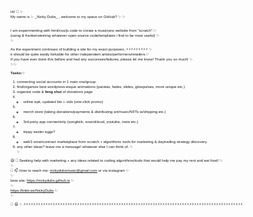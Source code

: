 <div style="font-size:6px; line-height:8px; font-family:sans-serif;">
  Hi! 👋 ✨<br>
My name is ✨ _Nicky Dubs_ , welcome to my space on GitHub?  ✨ ✨<br><br>
  
I am experimenting with html/css/js code to create a musicians website from "scratch".✨<br> 
(using & frankensteining whatever open-source code/templates i find to be most useful) ✨<br>✨<br>
  
As the experiment continues of building a site for my exact purposes, ⚡⚡⚡⚡⚡⚡⚡⚡⚡ ✨<br>
  it should be quite easily forkable for other independent artists/performers/retailers.✨<br> 
If you have ever done this before and had any successes/failures, please let me know!  Thank you so much! ✨<br>✨✨<br>

<b>Tasks:</b>✨<br>
1. connecting social accounts in 1 main row/group<br>
2. find/organize best wordpress-esque animations (paralax, fades, slides, glowpulses, more unique etc.)<br>
3. organize code & **feng** **shui** of donations page<br>
4. + online epk, updated bio + vids (one-click promo)<br>
5. + merch store (taking donations/payments & distributing art/music/NFTs w/shipping etc.)<br>
6. + 3rd-party app connectivity (songkick, soundcloud, youtube, insta etc.)<br>
7. + trippy easter eggs?<br>
8. + web3 smartcontract marketplace from scratch + algorithmic tools for marketing & daytrading strategy discovery.<br>
9. any other ideas?  leave me a message!  whatever else I can think of. ✨<br>✨<br>
  
😄 🤔 Seeking help with marketing + any ideas related to coding algorithms/tools that would help me pay my rent and eat food! ✨<br>✨<br>
💬 📫 How to reach me: nickydubsmusic@gmail.com or via instagram  ✨<br>✨<br>
beta site: https://nickydubs.github.io  ✨<br>✨<br>
https://linktr.ee/NickyDubs  ✨<br>✨<br>

<!-- ⚡⚡⚡⚡⚡⚡⚡⚡⚡ Fun fact: farts & penises are the best  ⚡⚡⚡⚡⚡
**nickydubs/nickydubs** is a ✨ _special_ ✨ repository because its `README.md` (this file) appears on your GitHub profile.
Here are some ideas to get you started:
-->
👯 😄 ✨ ⚡⚡⚡⚡⚡⚡⚡⚡⚡⚡⚡⚡⚡⚡⚡⚡⚡⚡⚡⚡⚡⚡⚡⚡⚡⚡⚡⚡⚡⚡⚡⚡⚡⚡⚡⚡⚡⚡⚡⚡⚡⚡⚡⚡⚡⚡⚡⚡⚡⚡⚡⚡⚡⚡⚡⚡⚡⚡⚡⚡⚡⚡⚡⚡⚡⚡⚡⚡⚡⚡⚡⚡⚡⚡⚡⚡⚡⚡⚡⚡⚡⚡⚡⚡⚡⚡⚡⚡⚡⚡
<!---->
